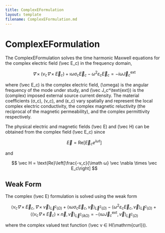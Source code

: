 ```yaml
---
title: ComplexEFormulation
layout: template
filename: ComplexEFormulation.md
---
```

# ComplexEFormulation

The ComplexEFormulation solves the time harmonic Maxwell equations for the complex electric field \(\vec E_c\) in the frequency domain,

$$
\vec ∇× \left(ν_c \vec ∇× \vec E_c\right) + \imath ω σ_c \vec E_c - ω^2 ε_c \vec E_c = -i ω \vec J_c^\text{ext}
$$

where \(\vec E_c\) is the complex electric field, \(\omega\) is the angular frequency of the mode under study, and \(\vec J_c^\text{ext}\) is the (complex) imposed external source current density. The material coefficients \(σ_c\), \(ν_c\), and \(ε_c\) vary spatially and represent the local complex electric conductivity, the complex magnetic reluctivity (the reciprocal of the magnetic permeability), and the complex permittivity respectively.

The physical electric and magnetic fields \(\vec E\) and \(\vec H\) can be obtained from the complex field \(\vec E_c\) since 

$$
\vec E = \text{Re}\left[\vec E_c e^{i \omega t}\right]
$$ 

and 

$$
\vec H = \text{Re}\left[\frac{-ν_c}{\imath ω} \vec \nabla \times \vec E_c\right]
$$

## Weak Form
The complex \(\vec E\) formulation is solved using the weak form

$$
\langle ν_c \vec ∇ × \vec E_c, \vec ∇× \vec v \rangle_{\vec L^2(\Omega)} + \langle \imath ω σ_c \vec E_c, \vec v \rangle_{\vec L^2(\Omega)} - \langle ω^2 ε_c \vec E_c, \vec v \rangle_{\vec L^2(\Omega)} + \left\langle \left( ν_c \vec ∇ × \vec E_c \right) × \vec n, \vec v\right\rangle_{\vec L^2(\partial \Omega)} = -\langle \imath ω \vec J_c^\mathrm{ext}, \vec v \rangle_{\vec L^2(\Omega)}
$$

where the complex valued test function \(\vec v ∈ H(\mathrm{curl})\).
